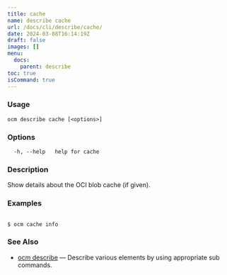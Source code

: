 ```yaml
---
title: cache
name: describe cache
url: /docs/cli/describe/cache/
date: 2024-03-08T16:14:19Z
draft: false
images: []
menu:
  docs:
    parent: describe
toc: true
isCommand: true
---
```

### Usage

```
ocm describe cache [<options>]
```

### Options

```
  -h, --help   help for cache
```

### Description


Show details about the OCI blob cache (if given).
	

### Examples

```

$ ocm cache info

```

### See Also

* [ocm describe](/docs/cli/describe)	 &mdash; Describe various elements by using appropriate sub commands.

